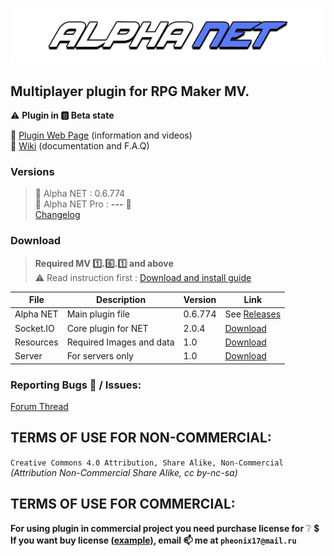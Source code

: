 ![](https://github.com/KageDesu/TestRepo/blob/master/TitleName.png)

## Multiplayer plugin for RPG Maker MV.

⚠️ **Plugin in 🅱️ Beta state**

📄 [Plugin Web Page](https://kagedesuworkshop.blogspot.com/p/alpha-net.html) (information and videos)  
📄 [Wiki](https://github.com/KageDesu/AlphaNET/wiki) (documentation and F.A.Q)

### Versions 
> 🔷 Alpha NET : 0.6.774    
> 🔶 Alpha NET Pro : **---** 🚫   
> [Changelog]()

### Download
> **Required MV 1️⃣.6️⃣.1️⃣  and above**  
⚠️ Read instruction first : [Download and install guide]()

| File | Description | Version |Link| 
| --- | --- | --- | --- |
|Alpha NET | Main plugin file | 0.6.774 | See [Releases]()
|Socket.IO | Core plugin for NET | 2.0.4 | [Download]()
|Resources | Required Images and data | 1.0 | [Download]()
|Server | For servers only | 1.0 | [Download]()


### Reporting Bugs 🐛 / Issues:
[Forum Thread](https://forums.rpgmakerweb.com/index.php?threads/alpha-net-rpg-mv-multiplayer.92246/)

## TERMS OF USE FOR NON-COMMERCIAL:
`Creative Commons 4.0 Attribution, Share Alike, Non-Commercial`  
*(Attribution Non-Commercial Share Alike, cc by-nc-sa)*

## TERMS OF USE FOR COMMERCIAL:
**For using plugin in commercial project you need purchase license for** ❔ 💲   
**If you want buy license [(example)](https://www.dropbox.com/s/p0nrzbhbhg9j9yo/License%20Example.pdf?dl=0), email 📫  me at `pheonix17@mail.ru`**

